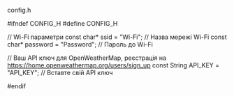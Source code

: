 config.h

#ifndef CONFIG_H
#define CONFIG_H

// Wi-Fi параметри
const char* ssid = "Wi-Fi";        // Назва мережі Wi-Fi
const char* password = "Password";      // Пароль до Wi-Fi

// Ваш API ключ для OpenWeatherMap, реєстрація на https://home.openweathermap.org/users/sign_up
const String API_KEY = "API_KEY";  // Вставте свій API ключ

#endif
